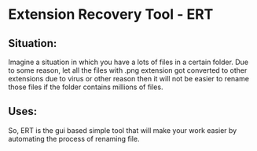 # Extension Recovery Tool - ERT

## Situation:
Imagine a situation in which you have a lots of files in a certain folder. Due to some reason, let all the files with .png extension got converted to other extensions due to virus or other reason then it will not be easier to rename those files if the folder contains millions of files.

## Uses:
So, ERT is the gui based simple tool that will make your work easier by automating the process of renaming file.



